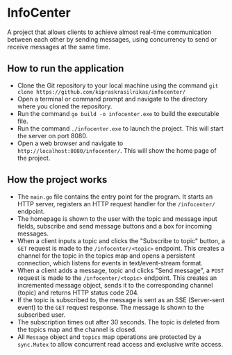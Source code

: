 # InfoCenter

A project that allows clients to achieve almost real-time communication between each other by sending messages, using concurrency to send or receive messages at the same time.

## How to run the application

- Clone the Git repository to your local machine using the command `git clone https://github.com/kipraskrasilnikas/infocenter/`
- Open a terminal or command prompt and navigate to the directory where you cloned the repository.
- Run the command `go build -o infocenter.exe` to build the executable file.
- Run the command `./infocenter.exe` to launch the project. This will start the server on port 8080.
- Open a web browser and navigate to `http://localhost:8080/infocenter/`. This will show the home page of the project.

## How the project works

- The `main.go` file contains the entry point for the program. It starts an HTTP server, registers an HTTP request handler for the `/infocenter/` endpoint.
- The homepage is shown to the user with the topic and message input fields, subscribe and send message buttons and a box for incoming messages.
- When a client inputs a topic and clicks the "Subscribe to topic" button, a `GET` request is made to the `/infocenter/<topic>` endpoint. This creates a channel for the topic in the topics map and opens a persistent connection, which listens for events in text/event-stream format.
- When a client adds a message, topic and clicks "Send message", a `POST` request is made to the `/infocenter/<topic>` endpoint. This creates an incremented message object, sends it to the corresponding channel (topic) and returns HTTP status code 204.
- If the topic is subscribed to, the message is sent as an SSE (Server-sent event) to the `GET` request response. The message is shown to the subscribed user.
- The subscription times out after 30 seconds. The topic is deleted from the topics map and the channel is closed.
- All `Message` object and `topics` map operations are protected by a `sync.Mutex` to allow concurrent read access and exclusive write access.
